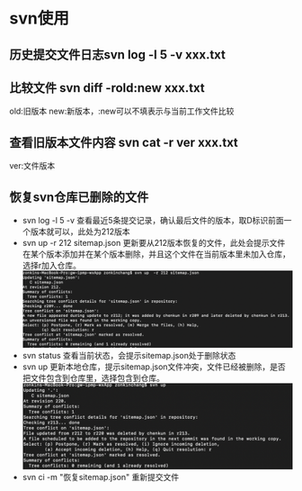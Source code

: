 # svn使用

## 历史提交文件日志svn log -l 5 -v xxx.txt 
## 比较文件 svn diff -rold:new xxx.txt
  old:旧版本
  new:新版本，:new可以不填表示与当前工作文件比较
## 查看旧版本文件内容 svn cat -r ver xxx.txt
  ver:文件版本

## 恢复svn仓库已删除的文件
  * svn log -l 5 -v
  查看最近5条提交记录，确认最后文件的版本，取D标识前面一个版本就可以，此处为212版本
  * svn up -r 212 sitemap.json
  更新要从212版本恢复的文件，此处会提示文件在某个版本添加并在某个版本删除，并且这个文件在当前版本里未加入仓库，选择r加入仓库。
  ![](../assets/operating/svnupr.png)
  * svn status
  查看当前状态，会提示sitemap.json处于删除状态
  * svn up
  更新本地仓库，提示sitemap.json文件冲突，文件已经被删除，是否把文件包含到仓库里，选择包含到仓库。
  ![](../assets/operating/svnupconflict.png)
  * svn ci -m "恢复sitemap.json"
  重新提交文件
